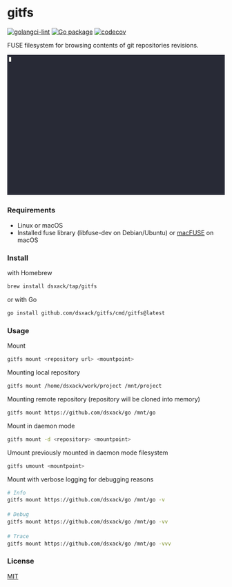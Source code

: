 # gitfs

[![golangci-lint](https://github.com/dsxack/gitfs/actions/workflows/golangci-lint.yml/badge.svg)](https://github.com/dsxack/gitfs/actions/workflows/golangci-lint.yml)
[![Go package](https://github.com/dsxack/gitfs/actions/workflows/go-test.yml/badge.svg)](https://github.com/dsxack/gitfs/actions/workflows/go-test.yml)
[![codecov](https://codecov.io/gh/dsxack/gitfs/branch/master/graph/badge.svg?token=JG8wPYoqAq)](https://codecov.io/gh/dsxack/gitfs)

FUSE filesystem for browsing contents of git repositories revisions.

[![asciicast](banner.gif)](https://asciinema.org/a/574704)

### Requirements

- Linux or macOS
- Installed fuse library (libfuse-dev on Debian/Ubuntu) or [macFUSE](https://osxfuse.github.io/) on macOS

### Install

with Homebrew
```sh
brew install dsxack/tap/gitfs
```

or with Go
```sh
go install github.com/dsxack/gitfs/cmd/gitfs@latest
```

### Usage

Mount
```sh
gitfs mount <repository url> <mountpoint>
```

Mounting local repository
```sh
gitfs mount /home/dsxack/work/project /mnt/project
```

Mounting remote repository (repository will be cloned into memory)
```sh
gitfs mount https://github.com/dsxack/go /mnt/go
```

Mount in daemon mode
```sh
gitfs mount -d <repository> <mountpoint>
```

Umount previously mounted in daemon mode filesystem
```sh
gitfs umount <mountpoint>
```

Mount with verbose logging for debugging reasons
```sh
# Info
gitfs mount https://github.com/dsxack/go /mnt/go -v

# Debug
gitfs mount https://github.com/dsxack/go /mnt/go -vv

# Trace
gitfs mount https://github.com/dsxack/go /mnt/go -vvv
```

### License

[MIT](LICENSE)